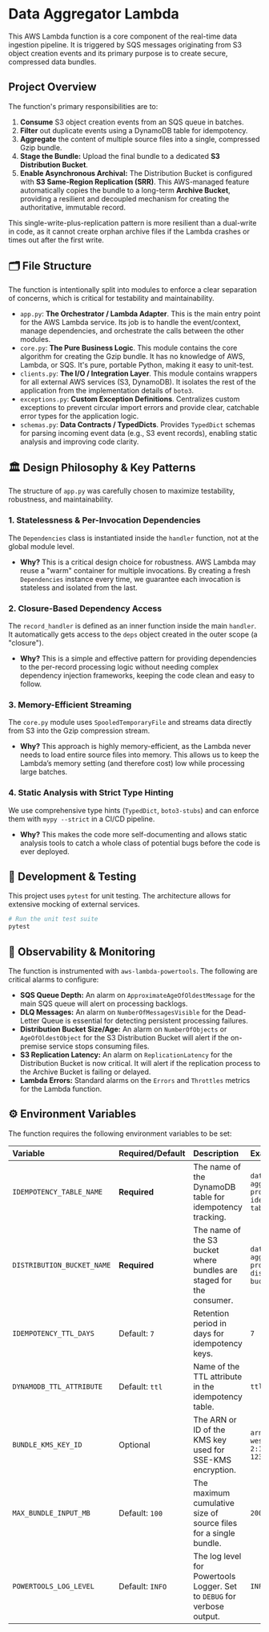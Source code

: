 # Data Aggregator Lambda

This AWS Lambda function is a core component of the real-time data ingestion pipeline. It is triggered by SQS messages originating from S3 object creation events and its primary purpose is to create secure, compressed data bundles.

## Project Overview

The function's primary responsibilities are to:

1.  **Consume** S3 object creation events from an SQS queue in batches.
2.  **Filter** out duplicate events using a DynamoDB table for idempotency.
3.  **Aggregate** the content of multiple source files into a single, compressed Gzip bundle.
4.  **Stage the Bundle:** Upload the final bundle to a dedicated **S3 Distribution Bucket**.
5.  **Enable Asynchronous Archival:** The Distribution Bucket is configured with **S3 Same-Region Replication (SRR)**. This AWS-managed feature automatically copies the bundle to a long-term **Archive Bucket**, providing a resilient and decoupled mechanism for creating the authoritative, immutable record.

This single-write-plus-replication pattern is more resilient than a dual-write in code, as it cannot create orphan archive files if the Lambda crashes or times out after the first write.

## 🗂️ File Structure

The function is intentionally split into modules to enforce a clear separation of concerns, which is critical for testability and maintainability.

*   `app.py`: **The Orchestrator / Lambda Adapter**. This is the main entry point for the AWS Lambda service. Its job is to handle the event/context, manage dependencies, and orchestrate the calls between the other modules.
*   `core.py`: **The Pure Business Logic**. This module contains the core algorithm for creating the Gzip bundle. It has no knowledge of AWS, Lambda, or SQS. It's pure, portable Python, making it easy to unit-test.
*   `clients.py`: **The I/O / Integration Layer**. This module contains wrappers for all external AWS services (S3, DynamoDB). It isolates the rest of the application from the implementation details of `boto3`.
*   `exceptions.py`: **Custom Exception Definitions**. Centralizes custom exceptions to prevent circular import errors and provide clear, catchable error types for the application logic.
*   `schemas.py`: **Data Contracts / TypedDicts**. Provides `TypedDict` schemas for parsing incoming event data (e.g., S3 event records), enabling static analysis and improving code clarity.

## 🏛️ Design Philosophy & Key Patterns

The structure of `app.py` was carefully chosen to maximize testability, robustness, and maintainability.

### 1. Statelessness & Per-Invocation Dependencies

The `Dependencies` class is instantiated inside the `handler` function, not at the global module level.

*   **Why?** This is a critical design choice for robustness. AWS Lambda may reuse a "warm" container for multiple invocations. By creating a fresh `Dependencies` instance every time, we guarantee each invocation is stateless and isolated from the last.

### 2. Closure-Based Dependency Access

The `record_handler` is defined as an inner function inside the main `handler`. It automatically gets access to the `deps` object created in the outer scope (a "closure").

*   **Why?** This is a simple and effective pattern for providing dependencies to the per-record processing logic without needing complex dependency injection frameworks, keeping the code clean and easy to follow.

### 3. Memory-Efficient Streaming

The `core.py` module uses `SpooledTemporaryFile` and streams data directly from S3 into the Gzip compression stream.

*   **Why?** This approach is highly memory-efficient, as the Lambda never needs to load entire source files into memory. This allows us to keep the Lambda’s memory setting (and therefore cost) low while processing large batches.

### 4. Static Analysis with Strict Type Hinting

We use comprehensive type hints (`TypedDict`, `boto3-stubs`) and can enforce them with `mypy --strict` in a CI/CD pipeline.

*   **Why?** This makes the code more self-documenting and allows static analysis tools to catch a whole class of potential bugs before the code is ever deployed.

## 🧪 Development & Testing

This project uses `pytest` for unit testing. The architecture allows for extensive mocking of external services.

```bash
# Run the unit test suite
pytest
```

## 🔭 Observability & Monitoring

The function is instrumented with `aws-lambda-powertools`. The following are critical alarms to configure:

*   **SQS Queue Depth:** An alarm on `ApproximateAgeOfOldestMessage` for the main SQS queue will alert on processing backlogs.
*   **DLQ Messages:** An alarm on `NumberOfMessagesVisible` for the Dead-Letter Queue is essential for detecting persistent processing failures.
*   **Distribution Bucket Size/Age:** An alarm on `NumberOfObjects` or `AgeOfOldestObject` for the S3 Distribution Bucket will alert if the on-premise service stops consuming files.
*   **S3 Replication Latency:** An alarm on `ReplicationLatency` for the Distribution Bucket is now critical. It will alert if the replication process to the Archive Bucket is failing or delayed.
*   **Lambda Errors:** Standard alarms on the `Errors` and `Throttles` metrics for the Lambda function.

## ⚙️ Environment Variables

The function requires the following environment variables to be set:

| Variable                   | Required/Default | Description                                                             | Example Value                              |
|:---------------------------|:-----------------|:------------------------------------------------------------------------|:-------------------------------------------|
| `IDEMPOTENCY_TABLE_NAME`   | **Required**     | The name of the DynamoDB table for idempotency tracking.                | `data-aggregator-prod-idempotency-table`   |
| `DISTRIBUTION_BUCKET_NAME` | **Required**     | The name of the S3 bucket where bundles are staged for the consumer.    | `data-aggregator-prod-distribution-bucket` |
| `IDEMPOTENCY_TTL_DAYS`     | Default: `7`     | Retention period in days for idempotency keys.                          | `7`                                        |
| `DYNAMODB_TTL_ATTRIBUTE`   | Default: `ttl`   | Name of the TTL attribute in the idempotency table.                     | `ttl`                                      |
| `BUNDLE_KMS_KEY_ID`        | Optional         | The ARN or ID of the KMS key used for SSE-KMS encryption.               | `arn:aws:kms:eu-west-2:123:key/abc-123`    |
| `MAX_BUNDLE_INPUT_MB`      | Default: `100`   | The maximum cumulative size of source files for a single bundle.        | `200`                                      |
| `POWERTOOLS_LOG_LEVEL`     | Default: `INFO`  | The log level for Powertools Logger. Set to `DEBUG` for verbose output. | `INFO`                                     |